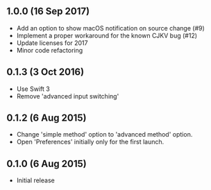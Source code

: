## 1.0.0 (16 Sep 2017)

* Add an option to show macOS notification on source change (#9)
* Implement a proper workaround for the known CJKV bug (#12)
* Update licenses for 2017
* Minor code refactoring

## 0.1.3 (3 Oct 2016)

* Use Swift 3
* Remove 'advanced input switching'

## 0.1.2 (6 Aug 2015)

* Change 'simple method' option to 'advanced method' option.
* Open 'Preferences' initially only for the first launch.

## 0.1.0 (6 Aug 2015)

* Initial release

